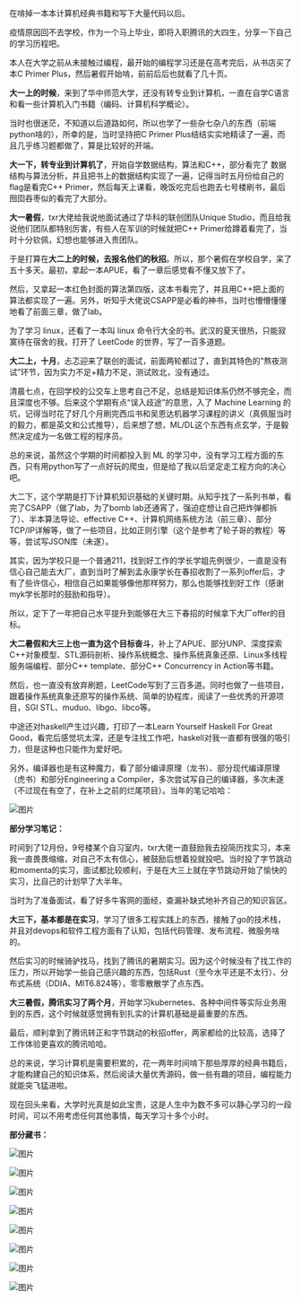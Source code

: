 
在啃掉一本本计算机经典书籍和写下大量代码以后。



疫情原因回不去学校，作为一个马上毕业，即将入职腾讯的大四生，分享一下自己的学习历程吧。



本人在大学之前从未接触过编程，最开始的编程学习还是在高考完后，从书店买了本C Primer Plus，然后暑假开始啃，前前后后也就看了几十页。



**大一上的时候**，来到了华中师范大学，还没有转专业到计算机，一直在自学C语言和看一些计算机入门书籍（编码、计算机科学概论）。



当时也很迷茫，不知道以后道路如何，所以也学了一些杂七杂八的东西（前端 python啥的），所幸的是，当时坚持把C Primer Plus结结实实地精读了一遍，而且几乎练习题都做了，算是比较好的开端。



**大一下，转专业到计算机了**，开始自学数据结构，算法和C++，部分看完了 数据结构与算法分析，并且把书上的数据结构实现了一遍，记得当时五月份给自己的flag是看完C++ Primer，然后每天上课看，晚饭吃完后也跑去七号楼刷书，最后囫囵吞枣似的看完了大部分。



**大一暑假**，txr大佬给我说他面试通过了华科的联创团队Unique Studio，而且给我说他们团队都特别厉害，有些人在军训的时候就把C++ Primer给蹲着看完了，当时十分钦佩，幻想也能够进入贵团队。



于是打算在**大二上的时候，去报名他们的秋招**。所以，那个暑假在学校自学，呆了五十多天。最初，拿起一本APUE，看了一章后感觉看不懂又放下了。



然后，又拿起一本红色封面的算法第四版，这本书看完了，并且用C++把上面的算法都实现了一遍。另外，听知乎大佬说CSAPP是必看的神书，当时也懵懵懂懂地看了前面三章，做了lab。



为了学习 linux，还看了一本叫 linux 命令行大全的书。武汉的夏天很热，只能寂寞待在宿舍的我，打开了 LeetCode 的世界，写了一百多道题。



**大二上，十月**，忐忑迎来了联创的面试，前面两轮都过了，直到其特色的“熬夜测试”环节，因为实力不足+精力不足，测试败北，没有通过。



清晨七点，在回学校的公交车上思考自己不足，总结是知识体系仍然不够完全，而且深度也不够。后来这个学期有点“误入歧途”的意思，入了 Machine Learning 的坑，记得当时花了好几个月刷完西瓜书和吴恩达机器学习课程的讲义（真佩服当时的毅力，都是英文和公式推导），后来想了想，ML/DL这个东西有点玄学，于是毅然决定成为一名做工程的程序员。



总的来说，虽然这个学期的时间都投入到 ML 的学习中，没有学习工程方面的东西，只有用python写了一点好玩的爬虫，但是给了我以后坚定走工程方向的决心吧。



大二下，这个学期是打下计算机知识基础的关键时期。从知乎找了一系列书单，看完了CSAPP（做了lab，为了bomb lab还通宵了，强迫症想让自己把炸弹都拆了）、半本算法导论、effective C++、计算机网络系统方法（前三章）、部分TCP/IP详解等，做了一些项目，比如正则引擎（这个是参考了轮子哥的教程）等等，尝试写JSON库（未遂）。



其实，因为学校只是一个普通211，找到好工作的学长学姐先例很少，一直是没有信心自己能去大厂，直到当时了解到孟永康学长在春招收割了一系列offer后，才有了些许信心，相信自己如果能够像他那样努力，那么也能够找到好工作（感谢myk学长那时的鼓励和指导）。



所以，定下了一年把自己水平提升到能够在大三下春招的时候拿下大厂offer的目标。



**大二暑假和大三上也一直为这个目标奋斗**，补上了APUE、部分UNP、深度探索C++对象模型、STL源码剖析、操作系统概念、操作系统真象还原、Linux多线程服务端编程、部分C++ template、部分C++ Concurrency in Action等书籍。



然后，也一直没有放弃刷题，LeetCode写到了三百多道。同时也做了一些项目，跟着操作系统真象还原写的操作系统、简单的协程库，阅读了一些优秀的开源项目，SGI STL、muduo、libgo、libco等。



中途还对haskell产生过兴趣，打印了一本Learn Yourself Haskell For Great Good，看完后感觉坑太深，还是专注找工作吧，haskell对我一直都有很强的吸引力，但是这种也只能作为爱好吧。



另外，编译器也是有这种魔力，看了部分编译原理（龙书）、部分现代编译原理（虎书）和部分Engineering a Compiler，多次尝试写自己的编译器，多次未遂（不过现在有空了，在补上之前的烂尾项目）。当年的笔记哈哈：



![图片](assets/640.jpeg)



**部分学习笔记：**



时间到了12月份，9号楼某个自习室内，txr大佬一直鼓励我去投简历找实习，本来我一直畏畏缩缩，对自己不太有信心，被鼓励后想着投就投吧。当时投了字节跳动和momenta的实习，面试都比较顺利，于是在大三上就在字节跳动开始了愉快的实习，比自己的计划早了大半年。



当时为了准备面试，看了好多牛客网的面经，查漏补缺式地补齐自己的知识盲区。



**大三下，基本都是在实习**，学习了很多工程实践上的东西，接触了go的技术栈，并且对devops和软件工程方面有了认知，包括代码管理、发布流程、微服务啥的。



然后实习的时候骑驴找马，找到了腾讯的暑期实习。因为这个时候没有了找工作的压力，所以开始学一些自己感兴趣的东西，包括Rust（至今水平还是不太行）、分布式系统（DDIA、MIT6.824等），零零散散学了点东西。



**大三暑假，腾讯实习了两个月**，开始学习kubernetes、各种中间件等实际业务用到的东西，这个时候就感觉拥有到扎实的计算机基础是最重要的东西。



最后，顺利拿到了腾讯转正和字节跳动的秋招offer，两家都给的比较高，选择了工作体验更喜欢的腾讯哈哈。



总的来说，学习计算机是需要积累的，花一两年时间啃下那些厚厚的经典书籍后，才能构建自己的知识体系，然后阅读大量优秀源码，做一些有趣的项目，编程能力就能突飞猛进啦。



现在回头来看，大学时光真是如此宝贵，这是人生中为数不多可以静心学习的一段时间，可以不用考虑任何其他事情，每天学习十多个小时。



**部分藏书：**



![图片](assets/640-16677256262471.jpeg)



![图片](assets/640-16677256262472.jpeg)



![图片](assets/640-16677256262473.jpeg)



![图片](assets/640-16677256262474.jpeg)



![图片](assets/640-16677256262475.jpeg)



![图片](assets/640-16677256262486.jpeg)



![图片](assets/640-16677256262487.jpeg)



![图片](assets/640-16677256262488.jpeg)

